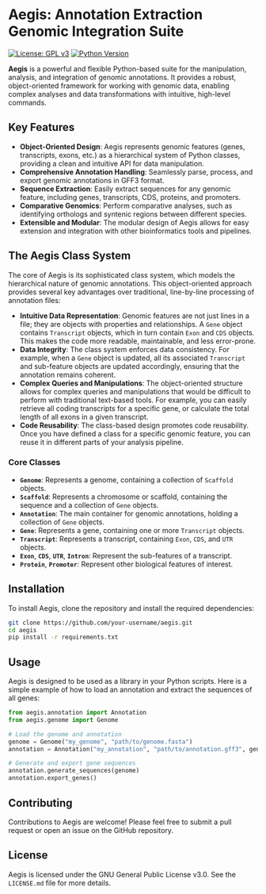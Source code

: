 # Aegis: Annotation Extraction Genomic Integration Suite

[![License: GPL v3](https://img.shields.io/badge/License-GPLv3-blue.svg)](https://www.gnu.org/licenses/gpl-3.0)
[![Python Version](https://img.shields.io/badge/python-3.7%2B-brightgreen.svg)](https://www.python.org/downloads/)

**Aegis** is a powerful and flexible Python-based suite for the manipulation, analysis, and integration of genomic annotations. It provides a robust, object-oriented framework for working with genomic data, enabling complex analyses and data transformations with intuitive, high-level commands.

## Key Features

- **Object-Oriented Design**: Aegis represents genomic features (genes, transcripts, exons, etc.) as a hierarchical system of Python classes, providing a clean and intuitive API for data manipulation.
- **Comprehensive Annotation Handling**: Seamlessly parse, process, and export genomic annotations in GFF3 format.
- **Sequence Extraction**: Easily extract sequences for any genomic feature, including genes, transcripts, CDS, proteins, and promoters.
- **Comparative Genomics**: Perform comparative analyses, such as identifying orthologs and syntenic regions between different species.
- **Extensible and Modular**: The modular design of Aegis allows for easy extension and integration with other bioinformatics tools and pipelines.

## The Aegis Class System

The core of Aegis is its sophisticated class system, which models the hierarchical nature of genomic annotations. This object-oriented approach provides several key advantages over traditional, line-by-line processing of annotation files:

- **Intuitive Data Representation**: Genomic features are not just lines in a file; they are objects with properties and relationships. A `Gene` object contains `Transcript` objects, which in turn contain `Exon` and `CDS` objects. This makes the code more readable, maintainable, and less error-prone.
- **Data Integrity**: The class system enforces data consistency. For example, when a `Gene` object is updated, all its associated `Transcript` and sub-feature objects are updated accordingly, ensuring that the annotation remains coherent.
- **Complex Queries and Manipulations**: The object-oriented structure allows for complex queries and manipulations that would be difficult to perform with traditional text-based tools. For example, you can easily retrieve all coding transcripts for a specific gene, or calculate the total length of all exons in a given transcript.
- **Code Reusability**: The class-based design promotes code reusability. Once you have defined a class for a specific genomic feature, you can reuse it in different parts of your analysis pipeline.

### Core Classes

- **`Genome`**: Represents a genome, containing a collection of `Scaffold` objects.
- **`Scaffold`**: Represents a chromosome or scaffold, containing the sequence and a collection of `Gene` objects.
- **`Annotation`**: The main container for genomic annotations, holding a collection of `Gene` objects.
- **`Gene`**: Represents a gene, containing one or more `Transcript` objects.
- **`Transcript`**: Represents a transcript, containing `Exon`, `CDS`, and `UTR` objects.
- **`Exon`**, **`CDS`**, **`UTR`**, **`Intron`**: Represent the sub-features of a transcript.
- **`Protein`**, **`Promoter`**: Represent other biological features of interest.

## Installation

To install Aegis, clone the repository and install the required dependencies:

```bash
git clone https://github.com/your-username/aegis.git
cd aegis
pip install -r requirements.txt
```

## Usage

Aegis is designed to be used as a library in your Python scripts. Here is a simple example of how to load an annotation and extract the sequences of all genes:

```python
from aegis.annotation import Annotation
from aegis.genome import Genome

# Load the genome and annotation
genome = Genome("my_genome", "path/to/genome.fasta")
annotation = Annotation("my_annotation", "path/to/annotation.gff3", genome)

# Generate and export gene sequences
annotation.generate_sequences(genome)
annotation.export_genes()
```

## Contributing

Contributions to Aegis are welcome! Please feel free to submit a pull request or open an issue on the GitHub repository.

## License

Aegis is licensed under the GNU General Public License v3.0. See the `LICENSE.md` file for more details.
